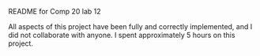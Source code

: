 README for Comp 20 lab 12

All aspects of this project have been fully and correctly implemented, and I did not collaborate with anyone. 
I spent approximately 5 hours on this project.